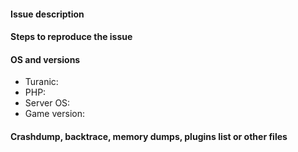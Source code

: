 #### Issue description
<!--- Write a short description about the issue -->

#### Steps to reproduce the issue
<!--- Help us find the problem by adding steps to reproduce the issue -->

#### OS and versions
<!---
Valid version must contain build number or git hash, "latest" is invalid.
If the version is invalid, the issue will be CLOSED
Game versions include Bedrock Engine, Windows 10 Edition version
-->
* Turanic:
* PHP:
* Server OS:
* Game version: 

#### Crashdump, backtrace, memory dumps, plugins list or other files
<!--- Paste in the below block -->
```
```

